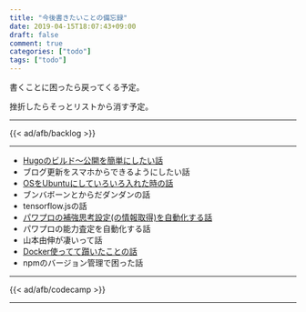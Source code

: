 ```yaml
---
title: "今後書きたいことの備忘録"
date: 2019-04-15T18:07:43+09:00
draft: false
comment: true
categories: ["todo"]
tags: ["todo"]
---
```


書くことに困ったら戻ってくる予定。

挫折したらそっとリストから消す予定。

 <!--more-->

 ---

{{< ad/afb/backlog >}}

---

- [Hugoのビルド〜公開を簡単にしたい話](https://www.ted027.com/post/circleci)
- ブログ更新をスマホからできるようにしたい話
- [OSをUbuntuにしていろいろ入れた時の話](https://www.ted027.com/post/ubuntu)
- ブンバボーンとからだダンダンの話
- tensorflow.jsの話
- [パワプロの補強思考設定(の情報取得)を自動化する話](https://www.ted027.com/post/penant-add)
- パワプロの能力査定を自動化する話
- 山本由伸が凄いって話
- [Docker使ってて躓いたことの話](https://www.ted027.com/post/docker-var)
- npmのバージョン管理で困った話

---

{{< ad/afb/codecamp >}}

---
